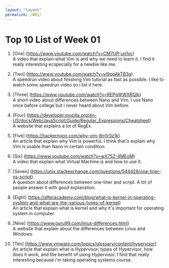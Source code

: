 ```yaml
---
layout: "layout"
permalink: /W01/
---
```


# Top 10 List of Week 01

1. [One] (https://www.youtube.com/watch?v=CM7UP-un1vc)<br>
A video that explain what Vim is and why we need to learn it. I find it really interesting ecspecially for a newbie like me.

2. [Two] (https://www.youtube.com/watch?v=vI9qoAkTB3g)<br>
A speedrun video about finishing Vim tutorial as fast as possible. I like to watch some speedrun video so i list it here.

3. [Three] (https://www.youtube.com/watch?v=REPgWWXRQIk)<br>
A short video about differences between Nano and Vim. I use Nano once before college but i never heard about Vim before.

4. [Four] (https://developer.mozilla.org/en-US/docs/Web/JavaScript/Guide/Regular_Expressions/Cheatsheet)<br>
A website that explains a lot of RegEx.

5. [Five] (https://hackernoon.com/why-vim-8m1r3z1k)<br>
An article that explain why Vim is powerful. I think that's explain why Vim is usable than Nano in certain condition.

6. [Six] (https://www.youtube.com/watch?v=wX75Z-4MEoM)<br>
A video that explain what Virtual Machine is and how to use it.

7. [Seven] (https://unix.stackexchange.com/questions/544428/one-liner-vs-script)<br>
A question about differences between one-liner and script. A lot of people answer it with good explanation.

8. [Eight] (https://afteracademy.com/blog/what-is-kernel-in-operating-system-and-what-are-the-various-types-of-kernel)<br>
An article that explain what is kernel and why it's important for operating system in computer.

9. [Nine] (https://www.guru99.com/linux-differences.html)<br>
A website that explain about the differences between Linux and Windows.

10. [Ten] (https://www.vmware.com/topics/glossary/content/hypervisor)<br>
An article that explain what is Hypervisor, types of Hypervisor, how does it work, and the benefit of using Hypervisor. I find that really interesting because i'm taking operating systems course.
